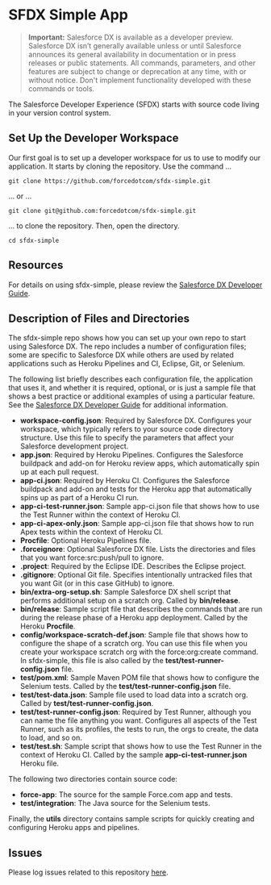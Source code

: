# SFDX Simple App

> **Important:** Salesforce DX is available as a developer preview. Salesforce DX isn’t generally available unless or until Salesforce announces its general availability in documentation or in press releases or public statements. All commands, parameters, and other features are subject to change or deprecation at any time, with or without notice. Don't implement functionality developed with these commands or tools.

The Salesforce Developer Experience (SFDX) starts with source code living in your version control system.

## Set Up the Developer Workspace

Our first goal is to set up a developer workspace for us to use to modify our application. It starts by cloning the repository. Use the command ...

    git clone https://github.com/forcedotcom/sfdx-simple.git

… or ...

    git clone git@github.com:forcedotcom/sfdx-simple.git

… to clone the repository. Then, open the directory.

    cd sfdx-simple
    
## Resources

For details on using sfdx-simple, please review the [Salesforce DX Developer Guide](https://goo.gl/rG43Cz).

## Description of Files and Directories

The sfdx-simple repo shows how you can set up your own repo to start using Salesforce DX.  The repo includes a number of configuration files; some are specific to Salesforce DX while others are used by related applications such as Heroku Pipelines and CI, Eclipse, Git, or Selenium.  

The following list briefly describes each configuration file, the application that uses it, and whether it is required, optional, or is just a sample file that shows a best practice or additional examples of using a particular feature.  See the [Salesforce DX Developer Guide](https://goo.gl/rG43Cz) for additional information.

* **workspace-config.json**: Required by Salesforce DX. Configures your workspace, which typically refers to your source code directory structure.  Use this file to specify the parameters that affect your Salesforce development project.
* **app.json**: Required by Heroku Pipelines. Configures the Salesforce buildpack and add-on for Heroku review apps, which automatically spin up at each pull request.
* **app-ci.json**: Required by Heroku CI.  Configures the Salesforce buildpack and add-on and tests for the Heroku app that automatically spins up as part of a Heroku CI run. 
* **app-ci-test-runner.json**: Sample app-ci.json file that shows how to use the Test Runner within the context of Heroku CI.
* **app-ci-apex-only.json**: Sample app-ci.json file that shows how to run Apex tests within the context of Heroku CI. 
* **Procfile**: Optional Heroku Pipelines file.  
* **.forceignore**:  Optional Salesforce DX file.   Lists the directories and files that you want force:src:push/pull to ignore.
* **.project**:  Required by the Eclipse IDE.  Describes the Eclipse project. 
* **.gitignore**:  Optional Git file. Specifies intentionally untracked files that you want Git (or in this case GitHub) to ignore.
* **bin/extra-org-setup.sh**: Sample Salesforce DX shell script that performs additional setup on a scratch org.  Called by **bin/release**.
* **bin/release**: Sample script file that describes the commands that are run during the release phase of a Heroku app deployment.  Called by the Heroku **Procfile**.
* **config/workspace-scratch-def.json**: Sample file that shows how to configure the shape of a scratch org.  You can use this file when you create your workspace scratch org with the force:org:create command.   In sfdx-simple, this file is also called by the **test/test-runner-config.json** file.
* **test/pom.xml**: Sample Maven POM file that shows how to configure the Selenium tests.  Called by the **test/test-runner-config.json** file. 
* **test/test-data.json**: Sample file used to load data into a scratch org.   Called by **test/test-runner-config.json**.
* **test/test-runner-config.json**: Required by Test Runner, although you can name the file anything you want.  Configures all aspects of the Test Runner, such as its profiles, the tests to run, the orgs to create, the data to load, and so on.
* **test/test.sh**: Sample script that shows how to use the Test Runner in the context of Heroku CI.  Called by the sample **app-ci-test-runner.json** Heroku file.

The following two directories contain source code:

* **force-app**: The source for the sample Force.com app and tests.
* **test/integration**: The Java source for the Selenium tests.

Finally, the **utils** directory contains sample scripts for quickly creating and configuring Heroku apps and pipelines.

## Issues

Please log issues related to this repository [here](https://github.com/forcedotcom/sfdx-simple/issues).
